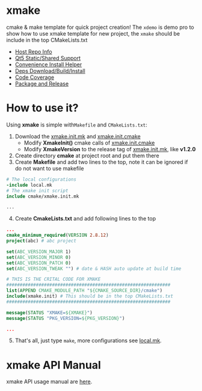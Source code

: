 # xmake

cmake & make template for quick project creation! The `xdemo` is demo pro to
show how to use xmake template for new project, the `xmake` should be include
in the top CMakeLists.txt

- [Host Repo Info](docs/help.md#host-repo-info)
- [Qt5 Static/Shared Support](docs/help.md#qt5support)
- [Convenience Install Helper](docs/help.md#xmakeinstallhelper)
- [Deps Download/Build/Install](docs/help.md#external-project-support)
- [Code Coverage](docs/help.md#code-coverage-support)
- [Package and Release](docs/help.md#package-and-release)

# How to use it?

Using **xmake** is simple with`Makefile` and `CMakeLists.txt`:

1. Download the [xmake.init.mk](cmake/xmake.init.mk) and [xmake.init.cmake](cmake/xmake.init.cmake)
   - Modify **XmakeInit()** cmake calls of [xmake.init.cmake](cmake/xmake.init.cmake)
   - Modify **XmakeVersion** to the release tag of [xmake.init.mk](cmake/xmake.init.mk), like **v1.2.0**
2. Create directory **cmake** at project root and put them there
3. Create **Makefile** and add two lines to the top, note it can be ignored if do not want to use makefile

``` makefile
# The local configurations
-include local.mk
# The xmake init script
include cmake/xmake.init.mk

...
```

4. Create **CmakeLists.txt** and add following lines to the top

``` cmake
...
cmake_minimum_required(VERSION 2.8.12)
project(abc) # abc project

set(ABC_VERSION_MAJOR 1)
set(ABC_VERSION_MINOR 0)
set(ABC_VERSION_PATCH 0)
set(ABC_VERSION_TWEAK "") # date & HASH auto update at build time

# THIS IS THE CRITAL CODE FOR XMAKE
#############################################################
list(APPEND CMAKE_MODULE_PATH "${CMAKE_SOURCE_DIR}/cmake")
include(xmake.init) # This should be in the top CMakeLists.txt
#############################################################

message(STATUS "XMAKE=${XMAKE}")
message(STATUS "PKG_VERSION=${PKG_VERSION}")

...
```

5. That's all, just type `make`, more configurations see [local.mk](docs/local.mk).

# xmake API Manual

xmake API usage manual are [here](docs/help.md).
